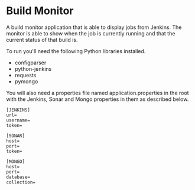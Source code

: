 # Build Monitor

A build monitor application that is able to display jobs from Jenkins. The monitor is able to show when the job is currently running and that the current status of that build is.

To run you'll need the following Python libraries installed.

- configparser
- python-jenkins
- requests
- pymongo

You will also need a properties file named application.properties in the root with the Jenkins, Sonar and Mongo properties in them as described below.

    [JENKINS]
    url=
    username=
    token=

    [SONAR]
    host=
    port=
    token=

    [MONGO]
    host=
    port=
    database=
    collection=
